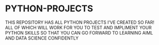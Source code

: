 # PYTHON-PROJECTS
THIS REPOSITORY HAS ALL PYTHON PROJECTS I'VE CREATED SO FAR!
ALL OF WHICH WILL WORK FOR YOU TO TEST AND IMPLIMENT YOUR PYTHON SKILLS SO THAT YOU CAN GO FORWARD TO LEARNING AIML AND DATA SCIENCE CONFIDENTLY
